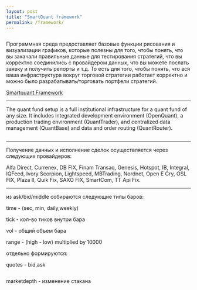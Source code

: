 ```yaml
---
layout: post
title: "SmartQuant framework"
permalink: /framework/
---
```


<img src="https://raw.githubusercontent.com/Ragve-hub/scribble/gh-pages/images/oq1.png" alt="">

Программная среда предоставляет базовые функции рисования и визуализации графиков,
которые полезны для того, чтобы понять, что вы закачали правильные данные
для тестирования стратегий, что вы корректно соединились с провайдером данных,
что вы можете послать заявку и получить репорты и т.д. То есть для того,
чтобы понять, что вся ваша инфраструктура вокруг торговой стратегии работает корректно
и можно было разрабатывать/торговать портфели стратегий.
<!--more-->


[Smartquant Framework](http://www.smartquant.com/)

----------

The quant fund setup is a full institutional infrastructure for a quant fund of any size. It includes integrated development environment (OpenQuant), a production trading environment (QuantTrader), and centralized data management (QuantBase) and data and order routing (QuantRouter). 

<img src="https://raw.githubusercontent.com/Ragve-hub/scribble/gh-pages/images/oq2.png" alt="">

----------
Получение данных и исполнение сделок 
осуществляется через следующих провайдеров:

Alfa Direct, Currenex, DB FIX, Finam Transaq, Genesis, Hotspot, IB, Integral,
IQFeed, Ivory Scorpion, Lightspeed, MBTrading, Nordnet, Open E Cry,
OSL FIX, Plaza II, Quik Fix, SAXO FIX, SmartCom, TT Api Fix.

----------

из ask/bid/middle собираются следующие типы баров:

time -  (sec, min, daily,weekly)

tick - кол-во  тиков внутри бара

vol - общий объем бара

range - (high - low) multiplied by 10000


отдельно формируются:

quotes - bid,ask

<img src="https://raw.githubusercontent.com/Ragve-hub/scribble/gh-pages/images/data1.png" alt="">

marketdepth - изменение стакана

<img src="https://raw.githubusercontent.com/Ragve-hub/scribble/gh-pages/images/data2.png" alt="">


<script
  async
  src="https://utteranc.es/client.js"
  repo="Ragve-hub/tale"
  issue-term="title"
  theme="github-light"
  crossorigin="anonymous"
></script>




